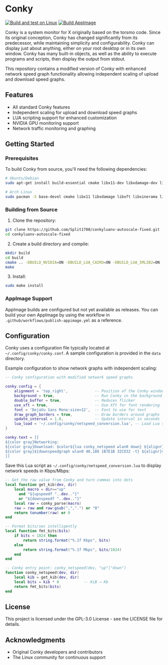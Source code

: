 # Conky

[![Build and test on Linux](https://github.com/Split1700/conkyluanv-autoscale-fixed/actions/workflows/build-and-test-linux.yaml/badge.svg)](https://github.com/Split1700/conkyluanv-autoscale-fixed/actions/workflows/build-and-test-linux.yaml)
[![Build AppImage](https://github.com/Split1700/conkyluanv-autoscale-fixed/actions/workflows/publish-appimage.yml/badge.svg)](https://github.com/Split1700/conkyluanv-autoscale-fixed/actions/workflows/publish-appimage.yml)

Conky is a system monitor for X originally based on the torsmo code. Since its original conception, Conky has changed significantly from its predecessor, while maintaining simplicity and configurability. Conky can display just about anything, either on your root desktop or in its own window. Conky has many built-in objects, as well as the ability to execute programs and scripts, then display the output from stdout.

This repository contains a modified version of Conky with enhanced network speed graph functionality allowing independent scaling of upload and download speed graphs.

## Features

- All standard Conky features
- Independent scaling for upload and download speed graphs
- LUA scripting support for enhanced customization
- NVIDIA GPU monitoring support
- Network traffic monitoring and graphing

## Getting Started

### Prerequisites

To build Conky from source, you'll need the following dependencies:

```bash
# Ubuntu/Debian
sudo apt-get install build-essential cmake libx11-dev libxdamage-dev libxft-dev libxinerama-dev libxml2-dev libxext-dev libcurl4-openssl-dev liblua5.3-dev libcairo2-dev libimlib2-dev libxnvctrl-dev

# Arch Linux
sudo pacman -S base-devel cmake libx11 libxdamage libxft libxinerama libxml2 libxext curl lua cairo imlib2 nvidia-utils
```

### Building from Source

1. Clone the repository:

```bash
git clone https://github.com/Split1700/conkyluanv-autoscale-fixed.git
cd conkyluanv-autoscale-fixed
```

2. Create a build directory and compile:

```bash
mkdir build
cd build
cmake .. -DBUILD_NVIDIA=ON -DBUILD_LUA_CAIRO=ON -DBUILD_LUA_IMLIB2=ON
make
```

3. Install:

```bash
sudo make install
```

### AppImage Support

AppImage builds are configured but not yet available as releases. You can build your own AppImage by using the workflow in `.github/workflows/publish-appimage.yml` as a reference.

## Configuration

Conky uses a configuration file typically located at `~/.config/conky/conky.conf`. A sample configuration is provided in the `data` directory.

Example configuration to show network graphs with independent scaling:

```lua
-- Conky configuration with modified network speed graphs

conky.config = {
    alignment = 'top_right',            -- Position of the Conky window on screen
    background = true,                  -- Run Conky in the background
    double_buffer = true,               -- Reduces flicker
    use_xft = true,                     -- Use Xft for font rendering
    font = 'DejaVu Sans Mono:size=12',  -- Font to use for text
    draw_graph_borders = true,          -- Draw borders around graphs
    update_interval = 1.0,              -- Update interval in seconds
    lua_load = '~/.config/conky/netspeed_conversion.lua', -- Load Lua script for network speed conversion
}

conky.text = [[
${color gray}Networking:
${color gray}Download: $color${lua conky_netspeed wlan0 down} ${alignr}${color gray}Upload: $color${lua conky_netspeed wlan0 up}
${color gray}${downspeedgraph wlan0 40,180 1B7E1B 32CD32 -t} ${alignr}${color gray}${upspeedgraph wlan0 40,180 831616 B22222 -t}
]]
```

Save this Lua script as `~/.config/conky/netspeed_conversion.lua` to display network speeds in Kbps/Mbps:

```lua
-- Get the raw value from Conky and turn commas into dots
local function get_kib(dev, dir)
    local macro = dir=="up"
      and "${upspeedf "..dev.."}"
      or "${downspeedf "..dev.."}"
    local raw = conky_parse(macro)
    raw = raw and raw:gsub(",",".") or "0"
    return tonumber(raw) or 0
end

-- Format bits/sec intelligently
local function fmt_bits(bits)
    if bits < 1024 then
        return string.format("%.1f Kbps", bits)
    else
        return string.format("%.1f Mbps", bits/1024)
    end
end

-- Conky entry point: conky_netspeed(dev, "up"|"down")
function conky_netspeed(dev, dir)
    local kib = get_kib(dev, dir)
    local bits = kib * 8           -- KiB → Kb
    return fmt_bits(bits)
end
```

## License

This project is licensed under the GPL-3.0 License - see the LICENSE file for details.

## Acknowledgments

* Original Conky developers and contributors
* The Linux community for continuous support
